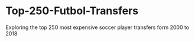 # Top-250-Futbol-Transfers
Exploring the top 250 most expensive soccer player transfers form 2000 to 2018
